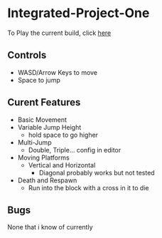 # Integrated-Project-One
 
To Play the current build, click [here](https://CynicalMouse.github.io/Integrated-Project-One/Builds/28-02-2022/index.html)  
## Controls
- WASD/Arrow Keys to move
- Space to jump
  
## Curent Features  
- Basic Movement  
- Variable Jump Height 
  - hold space to go higher  
- Multi-Jump 
  - Double, Triple... config in editor  
- Moving Platforms 
  - Vertical and Horizontal 
    - Diagonal probably works but not tested  
- Death and Respawn  
  - Run into the block with a cross in it to die

## Bugs
None that i know of currently
